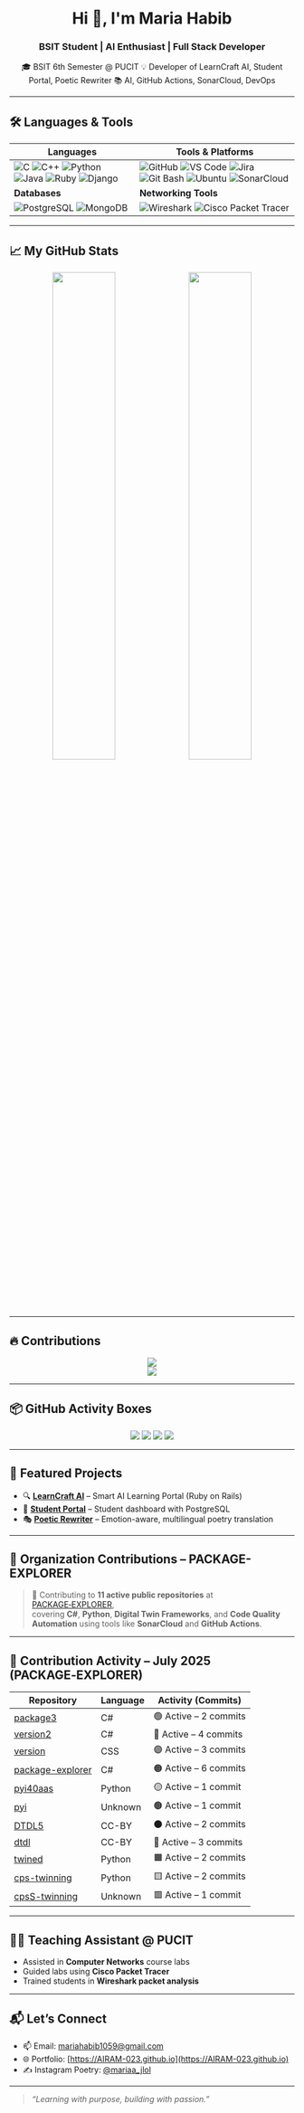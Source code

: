 <h1 align="center">Hi 👋, I'm Maria Habib</h1>
<h3 align="center">BSIT Student  | AI Enthusiast | Full Stack Developer</h3>

<p align="center">
🎓 BSIT 6th Semester @ PUCIT  
💡 Developer of LearnCraft AI, Student Portal, Poetic Rewriter  
📚 AI, GitHub Actions, SonarCloud, DevOps  
</p>

---

## 🛠️ Languages & Tools

| Languages | Tools & Platforms |
|----------|-------------------|
| ![C](https://img.shields.io/badge/C-00599C?style=flat-square&logo=c) ![C++](https://img.shields.io/badge/C++-00599C?style=flat-square&logo=c%2B%2B) ![Python](https://img.shields.io/badge/Python-3776AB?style=flat-square&logo=python) ![Java](https://img.shields.io/badge/Java-ED8B00?style=flat-square&logo=java) ![Ruby](https://img.shields.io/badge/Ruby-red?style=flat-square&logo=ruby) ![Django](https://img.shields.io/badge/Django-092E20?style=flat-square&logo=django) | ![GitHub](https://img.shields.io/badge/GitHub-181717?style=flat-square&logo=github) ![VS Code](https://img.shields.io/badge/VSCode-007ACC?style=flat-square&logo=visual-studio-code) ![Jira](https://img.shields.io/badge/Jira-0052CC?style=flat-square&logo=jira) ![Git Bash](https://img.shields.io/badge/Git%20Bash-F05032?style=flat-square&logo=git) ![Ubuntu](https://img.shields.io/badge/Ubuntu-E95420?style=flat-square&logo=ubuntu) ![SonarCloud](https://img.shields.io/badge/SonarCloud-F3702A?style=flat-square&logo=sonarcloud) |
| **Databases** | **Networking Tools** |
| ![PostgreSQL](https://img.shields.io/badge/PostgreSQL-336791?style=flat-square&logo=postgresql) ![MongoDB](https://img.shields.io/badge/MongoDB-47A248?style=flat-square&logo=mongodb) | ![Wireshark](https://img.shields.io/badge/Wireshark-1679A7?style=flat-square&logo=wireshark) ![Cisco Packet Tracer](https://img.shields.io/badge/Cisco_Packet_Tracer-1BA0D7?style=flat-square&logo=cisco) |

---

## 📈 My GitHub Stats

<p align="center">
  <img src="https://github-readme-stats.vercel.app/api?username=AIRAM-023&show_icons=true&theme=gruvbox&hide=issues" width="47%"/>
  <img src="https://github-readme-stats.vercel.app/api/top-langs/?username=AIRAM-023&layout=compact&theme=gruvbox" width="47%"/>
</p>

---

## 🔥 Contributions

<p align="center">
  <img src="https://github-readme-streak-stats.herokuapp.com/?user=AIRAM-023&theme=gruvbox&hide_border=true" />
  <br>
  <img src="https://github-profile-summary-cards.vercel.app/api/cards/profile-details?username=AIRAM-023&theme=gruvbox" />
</p>

---

## 📦 GitHub Activity Boxes

<p align="center">
  <img src="https://github-profile-summary-cards.vercel.app/api/cards/repos-per-language?username=AIRAM-023&theme=gruvbox" />
  <img src="https://github-profile-summary-cards.vercel.app/api/cards/most-commit-language?username=AIRAM-023&theme=gruvbox" />
  <img src="https://github-profile-summary-cards.vercel.app/api/cards/stats?username=AIRAM-023&theme=gruvbox" />
  <img src="https://github-profile-summary-cards.vercel.app/api/cards/productive-time?username=AIRAM-023&theme=gruvbox&utcOffset=+5" />
</p>

---

## 🌟 Featured Projects

- 🔍 [**LearnCraft AI**](https://github.com/AIRAM-023/LearnCraftAI) – Smart AI Learning Portal (Ruby on Rails)
- 📘 [**Student Portal**](https://github.com/AIRAM-023/StudentPortal) – Student dashboard with PostgreSQL
- 🎭 [**Poetic Rewriter**](https://github.com/AIRAM-023/PoeticRewriter) – Emotion-aware, multilingual poetry translation

---

## 🏢 Organization Contributions – PACKAGE-EXPLORER

> 💼 Contributing to **11 active public repositories** at [PACKAGE‑EXPLORER](https://github.com/PACKAGE-EXPLORER),  
> covering **C#**, **Python**, **Digital Twin Frameworks**, and **Code Quality Automation** using tools like **SonarCloud** and **GitHub Actions**.

---

## 📌 Contribution Activity – July 2025 (PACKAGE‑EXPLORER)

| Repository                                                                 | Language | Activity (Commits) |
|----------------------------------------------------------------------------|----------|---------------------|
| [package3](https://github.com/PACKAGE-EXPLORER/package3)                   | C#       | 🟢 Active – 2 commits |
| [version2](https://github.com/PACKAGE-EXPLORER/version2)                   | C#       | 🔵 Active – 4 commits |
| [version](https://github.com/PACKAGE-EXPLORER/version)                     | CSS      | 🟣 Active – 3 commits |
| [package-explorer](https://github.com/PACKAGE-EXPLORER/package-explorer)   | C#       | 🟠 Active – 6 commits |
| [pyi40aas](https://github.com/PACKAGE-EXPLORER/pyi40aas)                   | Python   | 🟡 Active – 1 commit  |
| [pyi](https://github.com/PACKAGE-EXPLORER/pyi)                             | Unknown  | 🟤 Active – 1 commit  |
| [DTDL5](https://github.com/PACKAGE-EXPLORER/DTDL5)                         | CC-BY    | ⚫ Active – 2 commits |
| [dtdl](https://github.com/PACKAGE-EXPLORER/dtdl)                           | CC-BY    | 🔴 Active – 3 commits |
| [twined](https://github.com/PACKAGE-EXPLORER/twined)                       | Python   | 🟧 Active – 2 commits |
| [cps-twinning](https://github.com/PACKAGE-EXPLORER/cps-twinning)           | Python   | 🟨 Active – 2 commits |
| [cpsS-twinning](https://github.com/PACKAGE-EXPLORER/cpsS-twinning)         | Unknown  | 🟥 Active – 1 commit  |

---

## 👩‍🏫 Teaching Assistant @ PUCIT

- Assisted in **Computer Networks** course labs  
- Guided labs using **Cisco Packet Tracer**  
- Trained students in **Wireshark packet analysis**

---

## 📬 Let’s Connect

- 📫 Email: [mariahabib1059@gmail.com](mailto:mariahabib1059@gmail.com)
- 🌐 Portfolio: [https://AIRAM-023.github.io](https://AIRAM-023.github.io)
- ✍️ Instagram Poetry: [@mariaa_jlol](https://instagram.com/mariaa_1363)

---

> *“Learning with purpose, building with passion.”*
